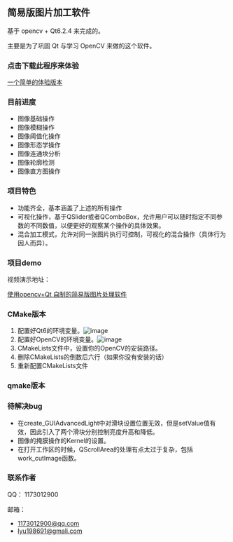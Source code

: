 ﻿## 简易版图片加工软件

基于 opencv + Qt6.2.4 来完成的。

主要是为了巩固 Qt 与学习 OpenCV 来做的这个软件。

### 点击下载此程序来体验
[一个简单的体验版本](https://github.com/luumod/simpleIPS/releases/tag/v1.1)

### 目前进度

* 图像基础操作
* 图像模糊操作
* 图像阈值化操作
* 图像形态学操作
* 图像连通块分析
* 图像轮廓检测
* 图像直方图操作

###  项目特色

* 功能齐全，基本涵盖了上述的所有操作
* 可视化操作，基于QSlider或者QComboBox，允许用户可以随时指定不同参数的不同数值，以便更好的观察某个操作的具体效果。
* 混合加工模式，允许对同一张图片执行可控制，可视化的混合操作（具体行为因人而异）。

### 项目demo
视频演示地址：

[使用opencv+Qt 自制的简易版图片处理软件](https://www.bilibili.com/video/BV1qN411t7jK/#reply188969413872)

### CMake版本
1. 配置好Qt6的环境变量。![image](https://github.com/luumod/myPhotoshopApp/assets/93420580/80b572f9-1e47-452b-b0dd-3ea942643346)
2. 配置好OpenCV的环境变量。![image](https://github.com/luumod/myPhotoshopApp/assets/93420580/3098a71c-c7eb-41cd-8657-b3c5fb1cf5c0)
4. CMakeLists文件中，设置你的OpenCV的安装路径。
5. 删除CMakeLists的倒数后六行（如果你没有安装的话）
6. 重新配置CMakeLists文件

### qmake版本

### 待解决bug

* 在create_GUIAdvancedLight中对滑块设置位置无效，但是setValue值有效，因此引入了两个滑块分别控制亮度升高和降低。
* 图像的掩膜操作的Kernel的设置。
* 在打开工作区的时候，QScrollArea的处理有点太过于复杂，包括work_cutImage函数。

### 联系作者

QQ： 1173012900

邮箱： 

* 1173012900@qq.com
* lyu198691@gmali.com



 
